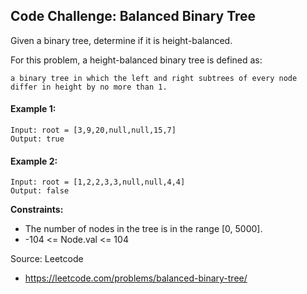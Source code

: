 ## Code Challenge: Balanced Binary Tree

Given a binary tree, determine if it is height-balanced.

For this problem, a height-balanced binary tree is defined as:

    a binary tree in which the left and right subtrees of every node differ in height by no more than 1.

#### Example 1:
```
Input: root = [3,9,20,null,null,15,7]
Output: true
```

#### Example 2:
```
Input: root = [1,2,2,3,3,null,null,4,4]
Output: false
```

**Constraints:**
* The number of nodes in the tree is in the range [0, 5000].
* -104 <= Node.val <= 104

Source: Leetcode
* https://leetcode.com/problems/balanced-binary-tree/
